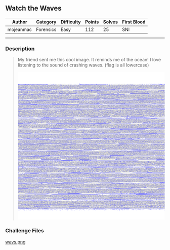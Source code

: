 ## Watch the Waves

| Author    | Category  | Difficulty | Points | Solves | First Blood |
| --------- | --------- | ---------- | ------ | ------ | ----------- |
| mojeanmac | Forensics | Easy       | 112    | 25     | SNI         |

---

### Description

> My friend sent me this cool image. It reminds me of the ocean! I love listening to the sound of crashing waves. (flag is all lowercase)
> 
> ![image](dist/wavs.png)

### Challenge Files

[wavs.png](dist/wavs.png)
